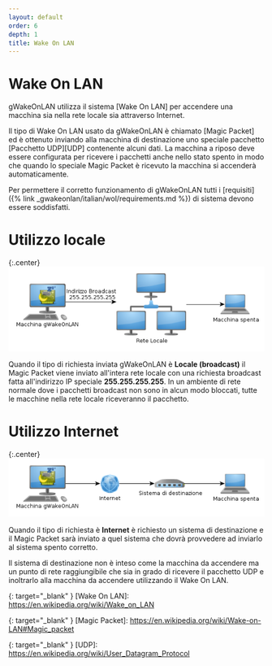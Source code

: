 ```yaml
---
layout: default
order: 6
depth: 1
title: Wake On LAN
---
```

# Wake On LAN

gWakeOnLAN utilizza il sistema [Wake On LAN] per accendere una macchina sia
nella rete locale sia attraverso Internet.

Il tipo di Wake On LAN usato da gWakeOnLAN è chiamato [Magic Packet]
ed è ottenuto inviando alla macchina di destinazione uno speciale pacchetto
[Pacchetto UDP][UDP] contenente alcuni dati.
La macchina a riposo deve essere configurata per ricevere i pacchetti anche
nello stato spento in modo che quando lo speciale Magic Packet è ricevuto la
macchina si accenderà automaticamente.

Per permettere il corretto funzionamento di gWakeOnLAN tutti i
[requisiti]({% link _gwakeonlan/italian/wol/requirements.md %})
di sistema devono essere soddisfatti.

# Utilizzo locale

{:.center}
![Utilizzo locale](/resources/gwakeonlan/usage/italian/local.png)
          
Quando il tipo di richiesta inviata gWakeOnLAN è **Locale (broadcast)** il
Magic Packet viene inviato all'intera rete locale con una richiesta broadcast
fatta all'indirizzo IP speciale **255.255.255.255**.
In un ambiente di rete normale dove i pacchetti broadcast non sono in alcun modo
bloccati, tutte le macchine nella rete locale riceveranno il pacchetto.

# Utilizzo Internet

{:.center}
![Utilizzo Internet](/resources/gwakeonlan/usage/italian/internet.png)
          
Quando il tipo di richiesta è **Internet** è richiesto un sistema di
destinazione e il Magic Packet sarà inviato a quel sistema che dovrà provvedere
ad inviarlo al sistema spento corretto.

Il sistema di destinazione non è inteso come la macchina da accendere ma un
punto di rete raggiungibile che sia in grado di ricevere il pacchetto UDP e
inoltrarlo alla macchina da accendere utilizzando il Wake On LAN.

{: target="_blank" }
[Wake On LAN]: https://en.wikipedia.org/wiki/Wake_on_LAN

{: target="_blank" }
[Magic Packet]: https://en.wikipedia.org/wiki/Wake-on-LAN#Magic_packet

{: target="_blank" }
[UDP]: https://en.wikipedia.org/wiki/User_Datagram_Protocol